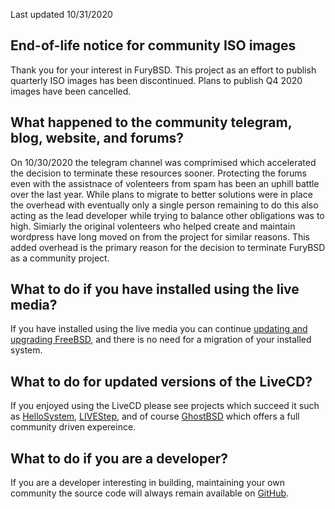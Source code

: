 Last updated 10/31/2020

## End-of-life notice for community ISO images
Thank you for your interest in FuryBSD.  This project as an effort to publish quarterly ISO images has been discontinued.  Plans to publish Q4 2020 images have been cancelled.

## What happened to the community telegram, blog, website, and forums?
On 10/30/2020 the telegram channel was comprimised which accelerated the decision to terminate these resources sooner.  Protecting the forums even with the assistnace of volenteers from spam has been an uphill battle over the last year.  While plans to migrate to better solutions were in place the overhead with eventually only a single person remaining to do this also acting as the lead developer while trying to balance other obligations was to high.  Simiarly the original volenteers who helped create and maintain wordpress have long moved on from the project for similar reasons.  This added overhead is the primary reason for the decision to terminate FuryBSD as a community project.  

## What to do if you have installed using the live media?
If you have installed using the live media you can continue [updating and upgrading FreeBSD](https://www.freebsd.org/doc/handbook/updating-upgrading.html), and there is no need for a migration of your installed system.  

## What to do for updated versions of the LiveCD?
If you enjoyed using the LiveCD please see projects which succeed it such as [HelloSystem](https://github.com/helloSystem/ISO), [LIVEStep](https://github.com/probonopd/LIVEstep), and of course [GhostBSD](http://www.ghostbsd.org) which offers a full community driven expereince.  

## What to do if you are a developer?
If you are a developer interesting in building, maintaining your own community the source code will always remain available on [GitHub](https://github.com/furybsd/furybsd-livecd).
